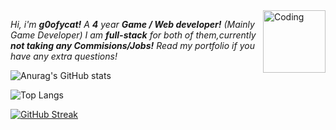 <img align="right" alt="Coding" width="100" src="https://github.com/user-attachments/assets/16f40421-153c-4acb-9f3c-5382b773f537">

                             
*Hi, i'm **g0ofycat!** A **4** year **Game / Web developer!** (Mainly Game Developer) I am **full-stack** for both of them,currently **not taking any Commisions/Jobs!** Read my portfolio if you have any extra questions!*

![Anurag's GitHub stats](https://github-readme-stats.vercel.app/api?username=g0ofycat&show_icons=true&theme=midnight-purple&hide=prs,issues,contribs)

![Top Langs](https://github-readme-stats.vercel.app/api/top-langs/?username=g0ofycat&layout=compact&theme=midnight-purple)

[![GitHub Streak](https://streak-stats.demolab.com?user=g0ofycat&theme=midnight-purple)](https://git.io/streak-stats)

